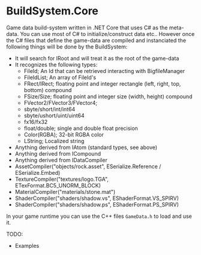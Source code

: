 # BuildSystem.Core

Game data build-system written in .NET Core that uses C# as the meta-data.
You can use most of C# to initialize/construct data etc.. However once
the C# files that define the game-data are compiled and instanciated the
following things will be done by the BuildSystem:

- It will search for IRoot and will treat it as the root of the game-data
- It recognizes the following types:
  - FileId; An Id that can be retrieved interacting with BigfileManager
  - FileIdList; An array of FileId's
  - FRect/IRect; floating point and integer rectangle (left, right, top, bottom) compound
  - FSize/Size; floating point and integer size (width, height) compound
  - FVector2/FVector3/FVector4;
  - sbyte/short/int/int64
  - sbyte/ushort/uint/uint64
  - fx16/fx32
  - float/double; single and double float precision
  - Color(RGBA); 32-bit RGBA color
  - LString; Localized string
 - Anything derived from IAtom (standard types, see above)
 - Anything derived from ICompound
 - Anything derived from IDataCompiler
  - AssetCompiler("objects/rock.asset", ESerialize.Reference / ESerialize.Embed)
  - TextureCompiler("textures/logo.TGA", ETexFormat.BC5_UNORM_BLOCK)
  - MaterialCompiler("materials/stone.mat")
  - ShaderCompiler("shaders/shadow.vs", EShaderFormat.VS_SPIRV)
  - ShaderCompiler("shaders/shadow.ps", EShaderFormat.PS_SPIRV)

In your game runtime you can use the C++ files ``GameData.h`` to load and use it.


TODO:

- Examples

